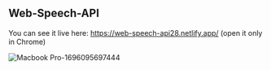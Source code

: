 ## Web-Speech-API

 You can see it live here: https://web-speech-api28.netlify.app/
(open it only in Chrome)

![Macbook Pro-1696095697444](https://github.com/Alexandra2888/Web-Speech-API/assets/76844097/0a418a77-9193-4a6c-80ae-fe9f4d3eeb13)

